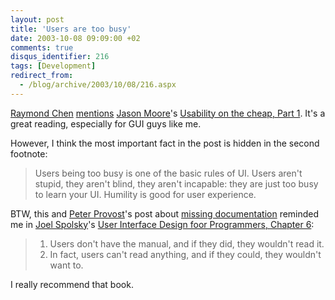 ```yaml
---
layout: post
title: 'Users are too busy'
date: 2003-10-08 09:09:00 +02
comments: true
disqus_identifier: 216
tags: [Development]
redirect_from:
  - /blog/archive/2003/10/08/216.aspx
---
```


[Raymond Chen](http://blogs.gotdotnet.com/raymondc/) [mentions](http://blogs.gotdotnet.com/raymondc/permalink.aspx/5240117f-ef43-4336-9d2c-1cf7ecf8e7ac) [Jason Moore](http://blogs.gotdotnet.com/jasmo/)'s [Usability on the cheap, Part 1](http://blogs.gotdotnet.com/jasmo/PermaLink.aspx/66242dc8-fdfb-44c6-a3d3-cf229dad609d). It's a great reading, especially for GUI guys like me.

However, I think the most important fact in the post is hidden in the second footnote:

> Users being too busy is one of the basic rules of UI. Users aren't stupid, they aren't blind, they aren't incapable: they are just too busy to learn your UI. Humility is good for user experience.

BTW, this and [Peter Provost](http://www.peterprovost.org/)'s post about [missing documentation](http://www.peterprovost.org/weblog/permalink.aspx?guid=6a634ba7-5ee2-4fdd-bfee-dbe840f24dbb) reminded me in [Joel Spolsky](http://www.joelonsoftware.com/)'s [User Interface Design foor Programmers, Chapter 6](http://www.joelonsoftware.com/uibook/chapters/fog0000000062.html):

> 1. Users don't have the manual, and if they did, they wouldn't read it.
> 2. In fact, users can't read anything, and if they could, they wouldn't want to.

I really recommend that book.
